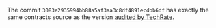 The commit `3083e2935994bb88a5af3aa3c8df4891ecdbb6df` has exactly the same contracts source as
the version [audited by TechRate](Audit-TechRate.pdf).